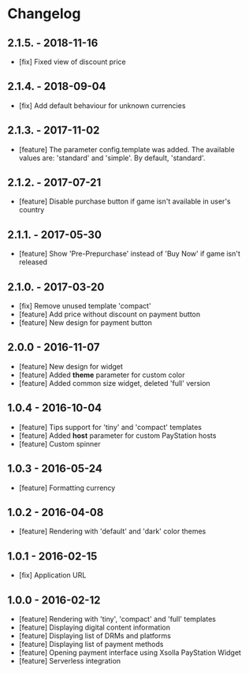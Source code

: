 # Changelog

## 2.1.5. - 2018-11-16
- [fix] Fixed view of discount price

## 2.1.4. - 2018-09-04
- [fix] Add default behaviour for unknown currencies

## 2.1.3. - 2017-11-02
- [feature] The parameter config.template was added. The available values are: 
'standard' and 'simple'. By default, 'standard'.

## 2.1.2. - 2017-07-21
- [feature] Disable purchase button if game isn't available in user's country

## 2.1.1. - 2017-05-30
- [feature] Show 'Pre-Prepurchase' instead of 'Buy Now' if game isn't released

## 2.1.0. - 2017-03-20

- [fix] Remove unused template 'compact'
- [feature] Add price without discount on payment button
- [feature] New design for payment button

## 2.0.0 - 2016-11-07

- [feature] New design for widget 
- [feature] Added **theme** parameter for custom color
- [feature] Added common size widget, deleted 'full' version

## 1.0.4 - 2016-10-04

- [feature] Tips support for 'tiny' and 'compact' templates
- [feature] Added **host** parameter for custom PayStation hosts
- [feature] Custom spinner

## 1.0.3 - 2016-05-24

- [feature] Formatting currency

## 1.0.2 - 2016-04-08

- [feature] Rendering with 'default' and 'dark' color themes

## 1.0.1 - 2016-02-15

- [fix] Application URL

## 1.0.0 - 2016-02-12

- [feature] Rendering with 'tiny', 'compact' and 'full' templates
- [feature] Displaying digital content information
- [feature] Displaying list of DRMs and platforms
- [feature] Displaying list of payment methods
- [feature] Opening payment interface using Xsolla PayStation Widget
- [feature] Serverless integration
